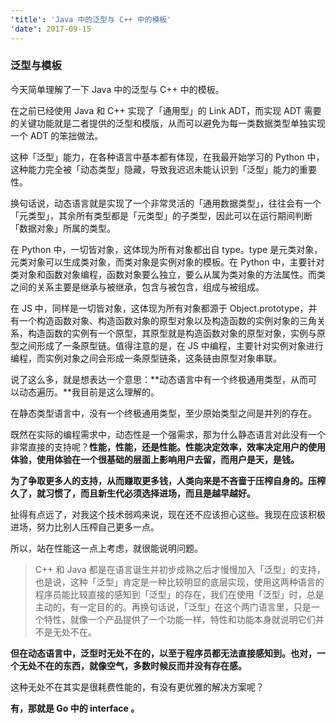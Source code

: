 ```yaml
---
'title': 'Java 中的泛型与 C++ 中的模板'
'date': 2017-09-15
---
```


### 泛型与模板
今天简单理解了一下 Java 中的泛型与 C++ 中的模板。

在之前已经使用 Java 和 C++ 实现了「通用型」的 Link ADT，而实现 ADT 需要的关键功能就是二者提供的泛型和模版，从而可以避免为每一类数据类型单独实现一个 ADT 的笨拙做法。

这种「泛型」能力，在各种语言中基本都有体现，在我最开始学习的 Python 中，这种能力完全被「动态类型」隐藏，导致我迟迟未能认识到「泛型」能力的重要性。

换句话说，动态语言就是实现了一个非常灵活的「通用数据类型」，往往会有一个「元类型」，其余所有类型都是「元类型」的子类型，因此可以在运行期间判断「数据对象」所属的类型。

在 Python 中，一切皆对象，这体现为所有对象都出自 type。type 是元类对象，元类对象可以生成类对象，而类对象是实例对象的模板。在 Python 中，主要针对类对象和函数对象编程，函数对象要么独立，要么从属为类对象的方法属性。而类之间的关系主要是继承与被继承，包含与被包含，组成与被组成。

在 JS 中，同样是一切皆对象，这体现为所有对象都源于 Object.prototype，并有一个构造函数对象、构造函数对象的原型对象以及构造函数的实例对象的三角关系，构造函数的实例有一个原型，其原型就是构造函数对象的原型对象，实例与原型之间形成了一条原型链。值得注意的是，在 JS 中编程，主要针对实例对象进行编程，而实例对象之间会形成一条原型链条，这条链由原型对象串联。

说了这么多，就是想表达一个意思：**动态语言中有一个终极通用类型，从而可以动态遍历。**我目前是这么理解的。

在静态类型语言中，没有一个终极通用类型，至少原始类型之间是并列的存在。

既然在实际的编程需求中，动态性是一个强需求，那为什么静态语言对此没有一个非常直接的支持呢？**性能，性能，还是性能。**性能决定效率，效率决定用户的使用体验，使用体验在一个很基础的层面上影响用户去留，而**用户是天，是钱。**

**为了争取更多人的支持，从而赚取更多钱，人类向来是不吝啬于压榨自身的。压榨久了，就习惯了，而且新生代必须选择进场，而且是越早越好。**

扯得有点远了，对我这个技术弱鸡来说，现在还不应该担心这些。我现在应该积极进场，努力比别人压榨自己更多一点。

所以，站在性能这一点上考虑，就很能说明问题。

>  C++ 和 Java 都是在语言诞生并初步成熟之后才慢慢加入「泛型」的支持，也是说，这种「泛型」肯定是一种比较明显的底层实现，使用这两种语言的程序员能比较直接的感知到「泛型」的存在，我们在使用「泛型」时，总是主动的，有一定目的的。再换句话说，「泛型」在这个两门语言里，只是一个特性，就像一个产品提供了一个功能一样，特性和功能本身就说明它们并不是无处不在。

**但在动态语言中，泛型时无处不在的，以至于程序员都无法直接感知到。也对，一个无处不在的东西，就像空气，多数时候反而并没有存在感。**

这种无处不在其实是很耗费性能的，有没有更优雅的解决方案呢？

**有，那就是 Go 中的 interface 。**